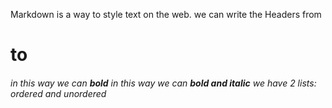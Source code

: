 Markdown is a way to style text on the web.
we can write the Headers from <h1> to <h6>
in this way we can **bold**
in this way we can ***bold and italic***
we have 2 lists: ordered and unordered